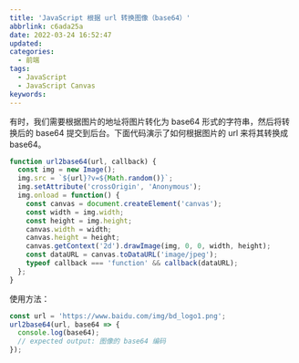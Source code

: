 ```yaml
---
title: 'JavaScript 根据 url 转换图像（base64）'
abbrlink: c6ada25a
date: 2022-03-24 16:52:47
updated:
categories:
  - 前端
tags:
  - JavaScript
  - JavaScript Canvas
keywords:
---
```


有时，我们需要根据图片的地址将图片转化为 base64 形式的字符串，然后将转换后的 base64 提交到后台。下面代码演示了如何根据图片的 url 来将其转换成 base64。

<!-- more -->

```js
function url2base64(url, callback) {
  const img = new Image();
  img.src = `${url}?v=${Math.random()}`;
  img.setAttribute('crossOrigin', 'Anonymous');
  img.onload = function() {
    const canvas = document.createElement('canvas');
    const width = img.width;
    const height = img.height;
    canvas.width = width;
    canvas.height = height;
    canvas.getContext('2d').drawImage(img, 0, 0, width, height);
    const dataURL = canvas.toDataURL('image/jpeg');
    typeof callback === 'function' && callback(dataURL);
  };
}
```

使用方法：

```js
const url = 'https://www.baidu.com/img/bd_logo1.png';
url2base64(url, base64 => {
  console.log(base64);
  // expected output: 图像的 base64 编码
});
```

